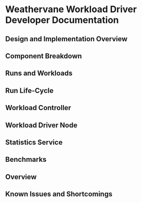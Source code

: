 # Weathervane Workload Driver Developer Documentation

## Design and Implementation Overview

## Component Breakdown

## Runs and Workloads

## Run Life-Cycle

## Workload Controller

## Workload Driver Node

## Statistics Service

## Benchmarks

## Overview


## Known Issues and Shortcomings

